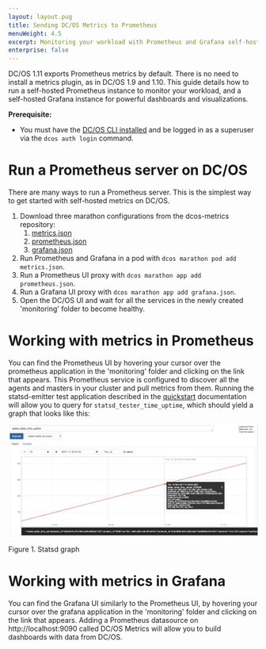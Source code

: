 ```yaml
---
layout: layout.pug
title: Sending DC/OS Metrics to Prometheus
menuWeight: 4.5
excerpt: Monitoring your workload with Prometheus and Grafana self-hosted instances
enterprise: false
---
```


DC/OS 1.11 exports Prometheus metrics by default. There is no need to install a metrics plugin, as in DC/OS 1.9 and 1.10. This guide details how to run a self-hosted Prometheus instance to monitor your workload, and a self-hosted Grafana instance for powerful dashboards and visualizations.

**Prerequisite:**

- You must have the [DC/OS CLI installed](/1.11/cli/install/) and be logged in as a superuser via the `dcos auth login` command.

# Run a Prometheus server on DC/OS

There are many ways to run a Prometheus server. This is the simplest way to get started with self-hosted metrics on DC/OS.

1. Download three marathon configurations from the dcos-metrics repository:
    1. [metrics.json](https://raw.githubusercontent.com/dcos/dcos-metrics/master/docs/resources/metrics.json)
    1. [prometheus.json](https://raw.githubusercontent.com/dcos/dcos-metrics/master/docs/resources/prometheus.json)
    1. [grafana.json](https://raw.githubusercontent.com/dcos/dcos-metrics/master/docs/resources/grafana.json)
1. Run Prometheus and Grafana in a pod with `dcos marathon pod add metrics.json`.
1. Run a Prometheus UI proxy with `dcos marathon app add prometheus.json`.
1. Run a Grafana UI proxy with `dcos marathon app add grafana.json`.
1. Open the DC/OS UI and wait for all the services in the newly created 'monitoring' folder to become healthy.

# Working with metrics in Prometheus

You can find the Prometheus UI by hovering your cursor over the prometheus application in the 'monitoring' folder and clicking on the link that appears. This
Prometheus service is configured to discover all the agents and masters in your cluster and pull metrics from them. Running the statsd-emitter test application
described in the [quickstart](/1.11/metrics/quickstart) documentation will allow you to query for `statsd_tester_time_uptime`, which should yield a graph that
looks like this:

   ![statsd_tester_time_uptime](/1.11/img/statsd_tester_time_uptime.png)

   Figure 1. Statsd graph

# Working with metrics in Grafana

You can find the Grafana UI similarly to the Prometheus UI, by hovering your cursor over the grafana application in the 'monitoring' folder and clicking on the
link that appears. Adding a Prometheus datasource on http://localhost:9090 called DC/OS Metrics will allow you to build dashboards with data from DC/OS.
